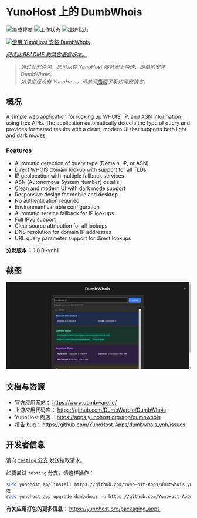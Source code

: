 <!--
注意：此 README 由 <https://github.com/YunoHost/apps/tree/master/tools/readme_generator> 自动生成
请勿手动编辑。
-->

# YunoHost 上的 DumbWhois

[![集成程度](https://apps.yunohost.org/badge/integration/dumbwhois)](https://ci-apps.yunohost.org/ci/apps/dumbwhois/)
![工作状态](https://apps.yunohost.org/badge/state/dumbwhois)
![维护状态](https://apps.yunohost.org/badge/maintained/dumbwhois)

[![使用 YunoHost 安装 DumbWhois](https://install-app.yunohost.org/install-with-yunohost.svg)](https://install-app.yunohost.org/?app=dumbwhois)

*[阅读此 README 的其它语言版本。](./ALL_README.md)*

> *通过此软件包，您可以在 YunoHost 服务器上快速、简单地安装 DumbWhois。*  
> *如果您还没有 YunoHost，请参阅[指南](https://yunohost.org/install)了解如何安装它。*

## 概况

A simple web application for looking up WHOIS, IP, and ASN information using free APIs. The application automatically detects the type of query and provides formatted results with a clean, modern UI that supports both light and dark modes.

### Features

- Automatic detection of query type (Domain, IP, or ASN)
- Direct WHOIS domain lookup with support for all TLDs
- IP geolocation with multiple fallback services
- ASN (Autonomous System Number) details
- Clean and modern UI with dark mode support
- Responsive design for mobile and desktop
- No authentication required
- Environment variable configuration
- Automatic service fallback for IP lookups
- Full IPv6 support
- Clear source attribution for all lookups
- DNS resolution for domain IP addresses
- URL query parameter support for direct lookups


**分发版本：** 1.0.0~ynh1

## 截图

![DumbWhois 的截图](./doc/screenshots/screenshot.png)

## 文档与资源

- 官方应用网站： <https://www.dumbware.io/>
- 上游应用代码库： <https://github.com/DumbWareio/DumbWhois>
- YunoHost 商店： <https://apps.yunohost.org/app/dumbwhois>
- 报告 bug： <https://github.com/YunoHost-Apps/dumbwhois_ynh/issues>

## 开发者信息

请向 [`testing` 分支](https://github.com/YunoHost-Apps/dumbwhois_ynh/tree/testing) 发送拉取请求。

如要尝试 `testing` 分支，请这样操作：

```bash
sudo yunohost app install https://github.com/YunoHost-Apps/dumbwhois_ynh/tree/testing --debug
或
sudo yunohost app upgrade dumbwhois -u https://github.com/YunoHost-Apps/dumbwhois_ynh/tree/testing --debug
```

**有关应用打包的更多信息：** <https://yunohost.org/packaging_apps>

